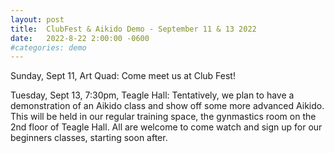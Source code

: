 ```yaml
---
layout: post
title:  ClubFest & Aikido Demo - September 11 & 13 2022
date:   2022-8-22 2:00:00 -0600
#categories: demo
---
```


Sunday, Sept 11, Art Quad: 
Come meet us at Club Fest!

Tuesday, Sept 13, 7:30pm, Teagle Hall:
Tentatively, we plan to have a demonstration of an Aikido class and show off some more advanced Aikido. This will be held in our regular training space, the gynmastics room on the 2nd floor of Teagle Hall. All are welcome to come watch and sign up for our beginners classes, starting soon after.
